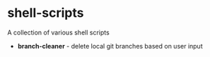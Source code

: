 # shell-scripts
A collection of various shell scripts

* **branch-cleaner** - delete local git branches based on user input
